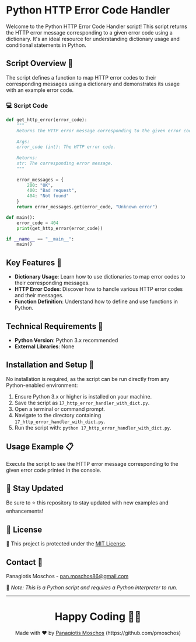 # Python HTTP Error Code Handler

Welcome to the Python HTTP Error Code Handler script! This script returns the HTTP error message corresponding to a given error code using a dictionary. It's an ideal resource for understanding dictionary usage and conditional statements in Python.

## Script Overview 📘

The script defines a function to map HTTP error codes to their corresponding messages using a dictionary and demonstrates its usage with an example error code.

### :computer: Script Code

```python
def get_http_error(error_code):
    """
    Returns the HTTP error message corresponding to the given error code.
    
    Args:
    error_code (int): The HTTP error code.
    
    Returns:
    str: The corresponding error message.
    """
    
    error_messages = {
        200: "OK",
        400: "Bad request",
        404: "Not found"
    }
    return error_messages.get(error_code, "Unknown error")

def main():
    error_code = 404
    print(get_http_error(error_code))

if __name__ == "__main__":
    main()
```

## Key Features 🌟

- **Dictionary Usage**: Learn how to use dictionaries to map error codes to their corresponding messages.
- **HTTP Error Codes**: Discover how to handle various HTTP error codes and their messages.
- **Function Definition**: Understand how to define and use functions in Python.

## Technical Requirements 🔧

- **Python Version**: Python 3.x recommended
- **External Libraries**: None

## Installation and Setup 🚀

No installation is required, as the script can be run directly from any Python-enabled environment:

1. Ensure Python 3.x or higher is installed on your machine.
2. Save the script as `17_http_error_handler_with_dict.py`.
3. Open a terminal or command prompt.
4. Navigate to the directory containing `17_http_error_handler_with_dict.py`.
5. Run the script with: `python 17_http_error_handler_with_dict.py`.

## Usage Example 📋

Execute the script to see the HTTP error message corresponding to the given error code printed in the console.

## 📢 Stay Updated

Be sure to ⭐ this repository to stay updated with new examples and enhancements!

## 📄 License
🔐 This project is protected under the [MIT License](https://mit-license.org/).


## Contact 📧
Panagiotis Moschos - pan.moschos86@gmail.com

🔗 *Note: This is a Python script and requires a Python interpreter to run.*

---
<h1 align=center>Happy Coding 👨‍💻 </h1>

<p align="center">
  Made with ❤️ by 
  <a href="https://www.linkedin.com/in/panagiotis-moschos" target="_blank">
  Panagiotis Moschos</a> (https://github.com/pmoschos)
</p>